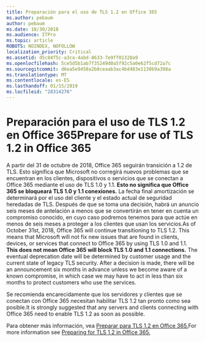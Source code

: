 ```yaml
---
title: Preparación para el uso de TLS 1.2 en Office 365
ms.author: pebaum
author: pebaum
ms.date: 10/30/2018
ms.audience: ITPro
ms.topic: article
ROBOTS: NOINDEX, NOFOLLOW
localization_priority: Critical
ms.assetid: d5c84f5c-a3ca-4abd-8633-7e9ff01328a9
ms.openlocfilehash: 5ce5d5b1ab7f35249d0a5f92c5a0e62f5cd72a7c
ms.sourcegitcommit: d6ea5e9458a2b8ceaab3ac4bd483e1130b9a398a
ms.translationtype: MT
ms.contentlocale: es-ES
ms.lasthandoff: 01/15/2019
ms.locfileid: "28314276"
---
```

# <a name="prepare-for-use-of-tls-12-in-office-365"></a><span data-ttu-id="67687-102">Preparación para el uso de TLS 1.2 en Office 365</span><span class="sxs-lookup"><span data-stu-id="67687-102">Prepare for use of TLS 1.2 in Office 365</span></span>

<span data-ttu-id="67687-p101">A partir del 31 de octubre de 2018, Office 365 seguirán transición a 1.2 de TLS. Esto significa que Microsoft no corregirá nuevos problemas que se encuentran en los clientes, dispositivos o servicios que se conectan a Office 365 mediante el uso de TLS 1.0 y 1.1. **Esto no significa que Office 365 se bloqueará TLS 1.0 y 1.1 conexiones.** La fecha final amortización se determinará por el uso del cliente y el estado actual de seguridad heredadas de TLS. Después de que se toma una decisión, habrá un anuncio seis meses de antelación a menos que se convertirán en tener en cuenta un compromiso conocido, en cuyo caso podremos tenemos para que actúe en menos de seis meses a proteger a los clientes que usan los servicios.</span><span class="sxs-lookup"><span data-stu-id="67687-p101">As of October 31st, 2018, Office 365 will continue transitioning to TLS 1.2. This means that Microsoft will not fix new issues that are found in clients, devices, or services that connect to Office 365 by using TLS 1.0 and 1.1. **This does not mean Office 365 will block TLS 1.0 and 1.1 connections.** The eventual deprecation date will be determined by customer usage and the current state of legacy TLS security. After a decision is made, there will be an announcement six months in advance unless we become aware of a known compromise, in which case we may have to act in less than six months to protect customers who use the services.</span></span> 
  
<span data-ttu-id="67687-108">Se recomienda encarecidamente que los servidores y clientes que se conectan con Office 365 necesitan habilitar TLS 1.2 tan pronto como sea posible.</span><span class="sxs-lookup"><span data-stu-id="67687-108">It is strongly suggested that any servers and clients connecting with Office 365 need to enable TLS 1.2 as soon as possible.</span></span>
  
<span data-ttu-id="67687-109">Para obtener más información, vea [Preparar para TLS 1.2 en Office 365.](https://support.microsoft.com/help/4057306/preparing-for-tls-1-2-in-office-365)</span><span class="sxs-lookup"><span data-stu-id="67687-109">For more information see [Preparing for TLS 1.2 in Office 365.](https://support.microsoft.com/help/4057306/preparing-for-tls-1-2-in-office-365)</span></span>
  

